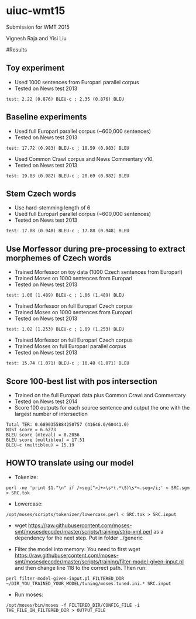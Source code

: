 # uiuc-wmt15
Submission for WMT 2015

Vignesh Raja and Yisi Liu

#Results


## Toy experiment

- Used 1000 sentences from Europarl parallel corpus
- Tested on News test 2013

```
test: 2.22 (0.876) BLEU-c ; 2.35 (0.876) BLEU
``` 

## Baseline experiments

- Used full Europarl parallel corpus (~600,000 sentences) 
- Tested on News test 2013 

```
test: 17.72 (0.983) BLEU-c ; 18.59 (0.983) BLEU
```

- Used Common Crawl corpus and News Commentary v10.
- Tested on News test 2013 

```
test: 19.83 (0.982) BLEU-c ; 20.69 (0.982) BLEU
```

## Stem Czech words

- Use hard-stemming length of 6
- Used full Europarl parallel corpus (~600,000 sentences) 
- Tested on News test 2013 

```
test: 17.08 (0.948) BLEU-c ; 17.88 (0.948) BLEU
```

## Use Morfessor during pre-processing to extract morphemes of Czech words 

- Trained Morfessor on toy data (1000 Czech sentences from Europarl) 
- Trained Moses on 1000 sentences from Europarl
- Tested on News test 2013

```
test: 1.00 (1.489) BLEU-c ; 1.06 (1.489) BLEU
```

- Trained Morfessor on full Europarl Czech corpus 
- Trained Moses on 1000 sentences from Europarl
- Tested on News test 2013

```
test: 1.02 (1.253) BLEU-c ; 1.09 (1.253) BLEU
```

- Trained Morfessor on full Europarl Czech corpus
- Trained Moses on full Europarl parallel corpus
- Tested on News test 2013

```
test: 15.74 (1.071) BLEU-c ; 16.48 (1.071) BLEU
```

## Score 100-best list with pos intersection
- Trained on the full Europarl data plus Common Crawl and Commentary
- Tested on News test 2014
- Score 100 outputs for each source sentence and output the one with the largest number of intersection
```
Total TER: 0.6890355884250757 (41646.0/60441.0)
NIST score = 6.6273
BLEU score (mteval) = 0.2056
BLEU score (multibleu) = 17.51
BLEU-c (multibleu) = 15.19
```

## HOWTO translate using our model

- Tokenize: 
```
perl -ne 'print $1."\n" if /<seg[^>]+>\s*(.*\S)\s*<.seg>/i;' < SRC.sgm > SRC.tok
```
- Lowercase: 
```
/opt/moses/scripts/tokenizer/lowercase.perl < SRC.tok > SRC.input
```
- wget https://raw.githubusercontent.com/moses-smt/mosesdecoder/master/scripts/training/strip-xml.perl as a dependency for the next step. Put in folder ../generic

- Filter the model into memory: You need to first wget https://raw.githubusercontent.com/moses-smt/mosesdecoder/master/scripts/training/filter-model-given-input.pl and then change line 118 to the correct path. Then run: 
```
perl filter-model-given-input.pl FILTERED_DIR ~/DIR_YOU_TRAINED_YOUR_MODEL/tuning/moses.tuned.ini.* SRC.input
```
- Run moses: 
```
/opt/moses/bin/moses -f FILTERED_DIR/CONFIG_FILE -i THE_FILE_IN_FILTERED_DIR > OUTPUT_FILE
```

